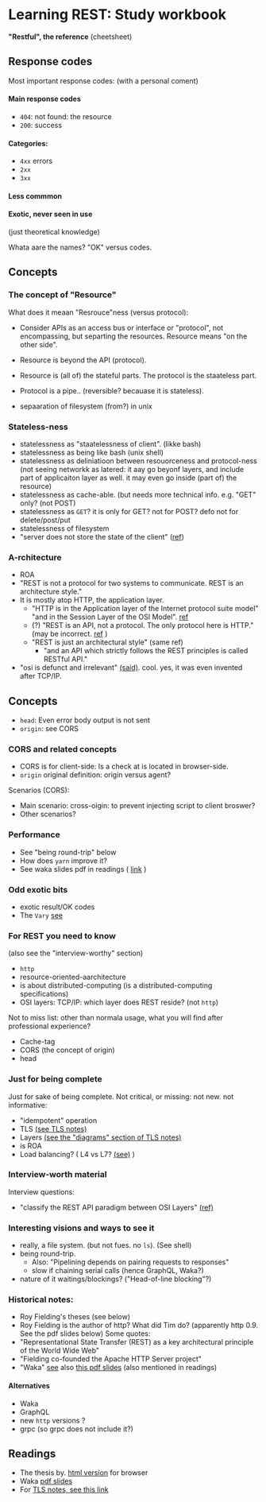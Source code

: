 # Learning REST: Study workbook
**"Restful", the reference**
(cheetsheet)

## Response codes
Most important response codes:
(with a personal coment)

#### Main response codes
* `404`: not found: the resource
* `200`: success

#### Categories:
* `4xx` errors
* `2xx` 
* `3xx`
#### Less commmon
#### Exotic, never seen in use
(just theoretical knowledge)

Whata aare the names? "OK" versus codes.

## Concepts
### The concept of "Resource"

What does it meaan "Resrouce"ness (versus protocol):

* Consider APIs as an access bus or interface or "protocol", not encompassing, but separting the resources.
Resource means "on the other side".

* Resource is beyond the API (protocol).

* Resource is (all of) the stateful parts.
The protocol is the staateless part.

* Protocol is a pipe.. (reversible? becauase it is stateless).

* sepaaration of filesystem (from?) in unix

### Stateless-ness
* statelessness as "staatelessness of client". (likke bash)
* statelessness as being like bash (unix shell)
* statelessness as deliniatioon between resouorceness and protocol-ness (not seeing networkk as latered: it aay go beyonf layers, and include part of applicaiton layer as well. it may even go inside (part of)  the resource)
* statelessness as cache-able. (but needs more technical info. e.g. "GET" only? (not POST)
* statelessness as `GET`? it is only for GET? not for POST? defo not for delete/post/put
* statelessness of filesystem
* "server does not store the state of the client" ([ref](https://stackoverflow.com/a/29265566/4374258))

### A-rchitecture
* ROA
* "REST is not a protocol for two systems to communicate. REST is an architecture style."
* It is mostly atop HTTP, the application layer.
   * "HTTP is in the Application layer of the Internet protocol suite model" "and in the Session Layer of the OSI Model". [ref](https://stackoverflow.com/a/45877078/4374258)
   * (?) "REST is an API, not a protocol. The only protocol here is HTTP." (may be incorrect. [ref](https://stackoverflow.com/questions/29264855/in-which-osi-layer-is-the-rest-api-paradigm#comment95974646_44172240) )
   * "REST is just an architectural style" (same ref)
      * "and an API which strictly follows the REST principles is called RESTful API."
* "osi is defunct and irrelevant" [(said)](https://stackoverflow.com/questions/29264855/in-which-osi-layer-is-the-rest-api-paradigm#comment95974612_29264855). cool. yes, it was even invented after TCP/IP.

## Concepts
* `head`: Even error body output is not sent
* `origin`: see CORS

### CORS and related concepts
* CORS is for client-side: Is a check at is located in browser-side.
* `origin` original definition: origin versus agent?

Scenarios (CORS):
* Main scenario: cross-oigin: to prevent injecting script to client broswer?
* Other scenarios?

### Performance
* See "being round-trip" below
* How does `yarn` improve it?
* See waka slides pdf in readings ( [link](https://www.ietf.org/proceedings/83/slides/slides-83-httpbis-5.pdf) )

### Odd exotic bits
* exotic result/OK codes 
* The `Vary` [see](https://developer.mozilla.org/en-US/docs/Web/HTTP/Headers/Vary)

### For REST you need to know
(also see the "interview-worthy" section)
* `http`
* resource-oriented-aarchitecture
* is about distributed-computing (is a distributed-computing specifications)
* OSI layers: TCP/IP: which layer does REST reside? (not `http`)

Not to miss list: other than normala usage, what you will find after professional experience?
* Cache-tag
* CORS (the concept of origin)
* head

### Just for being complete
Just for sake of being complete.
Not critical, or missing: not new. not informative:
* "idempotent" operation
* TLS [(see TLS notes)](https://github.com/sohale/cs-glossaries/blob/master/made-simple/tls-1.md)
* Layers [(see the "diagrams" section of TLS notes)](https://github.com/sohale/cs-glossaries/blob/master/made-simple/tls-1.md)
* is ROA
* Load balancing? ( L4 vs L7? [(see)](https://www.nginx.com/resources/glossary/layer-7-load-balancing/) )

### Interview-worth material
Interview questions:
* "classify the REST API paradigm between OSI Layers" [(ref)](https://stackoverflow.com/questions/29264855/in-which-osi-layer-is-the-rest-api-paradigm)

### Interesting visions and ways to see it
* really, a file system. (but not fues. no `ls`). (See shell)
* being round-trip.
   * Also: "Pipelining depends on pairing requests to responses"
   * slow if chaining serial calls (hence GraphQL, Waka?)
* nature of it waitings/blockings? ("Head-of-line blocking"?)

### Historical notes:
* Roy Fielding's theses (see below)
* Roy Fielding is the author of http? What did Tim do? (apparently http 0.9. See the pdf slides below)
Some quotes:
* "Representational State Transfer (REST) as a key architectural principle of the World Wide Web"
* "Fielding co-founded the Apache HTTP Server project"
* "Waka" [see](https://en-academic.com/dic.nsf/enwiki/3674008) also [this pdf slides](https://www.ietf.org/proceedings/83/slides/slides-83-httpbis-5.pdf) (also mentioned in readings)

#### Alternatives
* Waka
* GraphQL
* new `http` versions ?
* grpc (so grpc does not include it?)


## Readings

* The thesis by. [html version](https://www.ics.uci.edu/~fielding/pubs/dissertation/top.htm) for browser
* Waka [pdf slides](https://www.ietf.org/proceedings/83/slides/slides-83-httpbis-5.pdf)
* For [TLS notes, see this link](https://github.com/sohale/cs-glossaries/blob/master/made-simple/tls-1.md)
